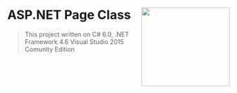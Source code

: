 # ASP.NET Page Class  <img src="https://cloud.githubusercontent.com/assets/24522089/24391421/08a39e1e-13a0-11e7-85af-51c0f5f76a6a.png" align="right" width="200px" height="180px" /> 



> This project written on C# 6.0, .NET Framework 4.6 Visual Studio 2015 Comunity Edition
